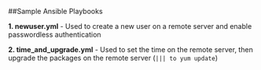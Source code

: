##Sample Ansible Playbooks

**1. newuser.yml** - Used to create a new user on a remote server and enable passwordless authentication  

**2. time\_and\_upgrade.yml** - Used to set the time on the remote server, then upgrade the packages on the remote server (`||| to yum update`)
